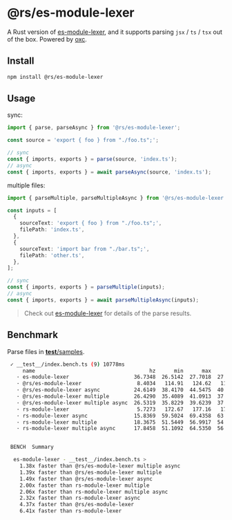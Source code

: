 # @rs/es-module-lexer

A Rust version of [es-module-lexer](https://github.com/guybedford/es-module-lexer), 
and it supports parsing `jsx` / `ts` / `tsx` out of the box. Powered by [oxc](https://github.com/oxc-project/oxc).

## Install

```sh
npm install @rs/es-module-lexer
```

## Usage

sync:

```ts
import { parse, parseAsync } from '@rs/es-module-lexer';

const source = 'export { foo } from "./foo.ts";';

// sync
const { imports, exports } = parse(source, 'index.ts');
// async
const { imports, exports } = await parseAsync(source, 'index.ts');
```

multiple files:

```ts
import { parseMultiple, parseMultipleAsync } from '@rs/es-module-lexer';

const inputs = [
  {
    sourceText: 'export { foo } from "./foo.ts";',
    filePath: 'index.ts',
  },
  {
    sourceText: 'import bar from "./bar.ts";',
    filePath: 'other.ts',
  },
];

// sync
const { imports, exports } = parseMultiple(inputs);
// async
const { imports, exports } = await parseMultipleAsync(inputs);
```

> Check out [es-module-lexer](https://github.com/guybedford/es-module-lexer) for details of the parse results.

## Benchmark

Parse files in [__test__/samples](https://github.com/codpoe/es_module_lexer/tree/master/__test__/samples).

```sh
 ✓ __test__/index.bench.ts (9) 10778ms
     name                                     hz      min      max     mean
   · es-module-lexer                     36.7348  26.5142  27.7018  27.2221   fastest
   · @rs/es-module-lexer                  8.4034   114.91   124.62   119.00  
   · @rs/es-module-lexer async           24.6149  38.4170  44.5475  40.6257  
   · @rs/es-module-lexer multiple        26.4290  35.4089  41.0913  37.8372  
   · @rs/es-module-lexer multiple async  26.5319  35.8229  39.6239  37.6905  
   · rs-module-lexer                      5.7273   172.67   177.16   174.60   slowest
   · rs-module-lexer async               15.8369  59.5024  69.4358  63.1438  
   · rs-module-lexer multiple            18.3675  51.5449  56.9917  54.4440  
   · rs-module-lexer multiple async      17.8458  51.1092  64.5350  56.0355  


 BENCH  Summary

  es-module-lexer - __test__/index.bench.ts > 
    1.38x faster than @rs/es-module-lexer multiple async
    1.39x faster than @rs/es-module-lexer multiple
    1.49x faster than @rs/es-module-lexer async
    2.00x faster than rs-module-lexer multiple
    2.06x faster than rs-module-lexer multiple async
    2.32x faster than rs-module-lexer async
    4.37x faster than @rs/es-module-lexer
    6.41x faster than rs-module-lexer
```
